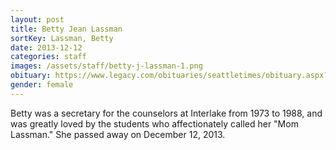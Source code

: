```yaml
---
layout: post
title: Betty Jean Lassman
sortKey: Lassman, Betty
date: 2013-12-12
categories: staff
images: /assets/staff/betty-j-lassman-1.png
obituary: https://www.legacy.com/obituaries/seattletimes/obituary.aspx?page=lifestory&pid=168738037
gender: female
---
```

Betty was a secretary for the counselors at Interlake from 1973 to 1988, and was greatly loved by the students who affectionately called her "Mom Lassman." She passed away on December 12, 2013.
